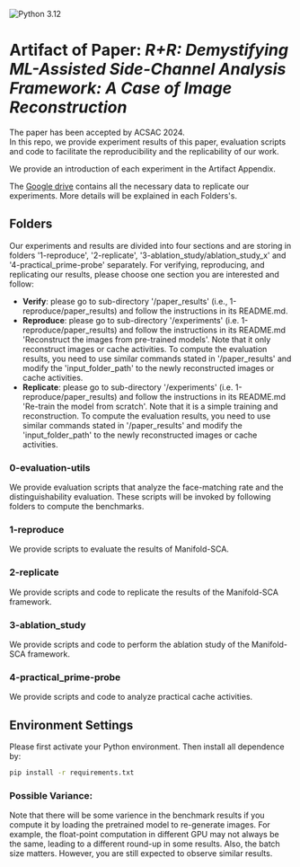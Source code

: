 ![Python 3.12](https://img.shields.io/badge/python-3.12-blue.svg)
# Artifact of Paper: *R+R: Demystifying ML-Assisted Side-Channel Analysis Framework: A Case of Image Reconstruction*

The paper has been accepted by ACSAC 2024.  
In this repo, we provide experiment results of this paper, evaluation scripts and code to facilitate the reproducibility and the replicability of our work.

We provide an introduction of each experiment in the Artifact Appendix.

The [Google drive](https://drive.google.com/drive/u/1/folders/1oyqViKeu3LpqDGozCDVpA70OewqAJQSB) contains all the necessary data to replicate our experiments. More details will be explained in each Folders's.

## Folders
Our experiments and results are divided into four sections and are storing in folders '1-reproduce', '2-replicate', '3-ablation_study/ablation_study_x' and '4-practical_prime-probe' separately. For verifying, reproducing, and replicating our results, please choose one section you are interested and follow:
- **Verify**: please go to sub-directory '/paper_results' (i.e., 1-reproduce/paper_results) and follow the instructions in its README.md.
- **Reproduce**: please go to sub-directory '/experiments' (i.e. 1-reproduce/paper_results) and follow the instructions in its README.md 'Reconstruct the images from pre-trained models'. Note that it only reconstruct images or cache activities. To compute the evaluation results, you need to use similar commands stated in '/paper_results' and modify the 'input_folder_path' to the newly reconstructed images or cache activities.
- **Replicate**: please go to sub-directory '/experiments' (i.e. 1-reproduce/paper_results) and follow the instructions in its README.md 'Re-train the model from scratch'. Note that it is a simple training and reconstruction. To compute the evaluation results, you need to use similar commands stated in '/paper_results' and modify the 'input_folder_path' to the newly reconstructed images or cache activities.

### 0-evaluation-utils
We provide evaluation scripts that analyze the face-matching rate and the distinguishability evaluation. These scripts will be invoked by following folders to compute the benchmarks.

### 1-reproduce
We provide scripts to evaluate the results of Manifold-SCA. 

### 2-replicate
We provide scripts and code to replicate the results of the Manifold-SCA framework.

### 3-ablation_study
We provide scripts and code to perform the ablation study of the Manifold-SCA framework.

### 4-practical_prime-probe
We provide scripts and code to analyze practical cache activities.


## Environment Settings
Please first activate your Python environment. Then install all dependence by:
```bash
pip install -r requirements.txt
```

### Possible Variance:
Note that there will be some varience in the benchmark results if you compute it by loading the pretrained model to re-generate images. For example, the float-point computation in different GPU may not always be the same, leading to a different round-up in some results. Also, the batch size matters. However, you are still expected to observe similar results.
